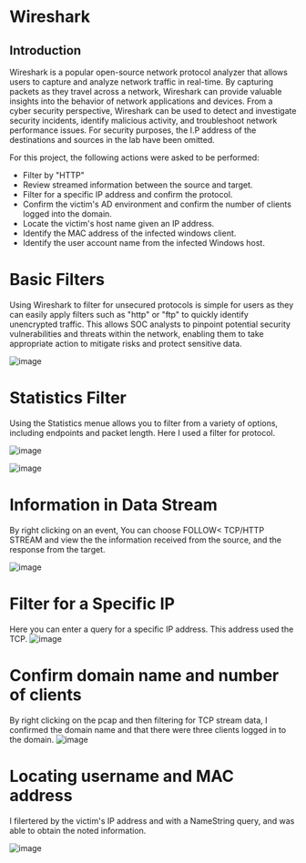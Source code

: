 # Wireshark


## Introduction
Wireshark is a popular open-source network protocol analyzer that allows users to capture and analyze network traffic in real-time. By capturing packets as they travel across a network, Wireshark can provide valuable insights into the behavior of network applications and devices. From a cyber security perspective, Wireshark can be used to detect and investigate security incidents, identify malicious activity, and troubleshoot network performance issues. For security purposes, the I.P address of the destinations and sources in the lab have been omitted. 

For this project, the following actions were asked to be performed:

- Filter by "HTTP"
- Review streamed information between the source and target.
- Filter for a specific IP address and confirm the protocol.
- Confirm the victim's AD environment and confirm the number of clients logged into the domain.
- Locate the victim's host name given an IP address.
- Identify the MAC address of the infected windows client.
- Identify the user account name from the infected Windows host.



# Basic Filters
Using Wireshark to filter for unsecured protocols is simple for users as they can easily apply filters such as "http" or "ftp" to quickly identify unencrypted traffic. This allows SOC analysts to pinpoint potential security vulnerabilities and threats within the network, enabling them to take appropriate action to mitigate risks and protect sensitive data.


![image](https://github.com/dbriones49/Wireshark/assets/143753667/110dfa3e-d584-4c50-87ee-aca5dc42da74)



# Statistics Filter
Using the Statistics menue allows you to filter from a variety of options, including endpoints and packet length. Here I used a filter for protocol.

![image](https://github.com/dbriones49/Wireshark/assets/143753667/96f19235-e0c9-4a34-ae53-72b8d9369f8a)



![image](https://github.com/dbriones49/Wireshark/assets/143753667/c984a2d6-66e6-42d3-b477-fa6f184ff012)




# Information in Data Stream
By right clicking on an event, You can choose FOLLOW< TCP/HTTP STREAM and view the the information received from the source, and the response from the target.


![image](https://github.com/dbriones49/Wireshark/assets/143753667/33dd87ac-a3be-4530-891f-12f50339aeda)


# Filter for a Specific IP
Here you can enter a query for a specific IP address. This address used the TCP.
![image](https://github.com/dbriones49/Wireshark/assets/143753667/79c3762e-c4fc-4880-b769-403d82eee922)




# Confirm domain name and number of clients
By right clicking on the pcap and then filtering for TCP stream data, I confirmed the domain name and that there were three clients logged in to the domain.
![image](https://github.com/dbriones49/Wireshark/assets/143753667/92913213-5a49-4d99-b64c-293139e889d3)


# Locating username and MAC address
I filertered by the victim's IP address and with a NameString query, and was able to obtain the noted information. 


![image](https://github.com/dbriones49/Wireshark/assets/143753667/ddff9d7c-5933-4175-b42e-cbee502f1121)




